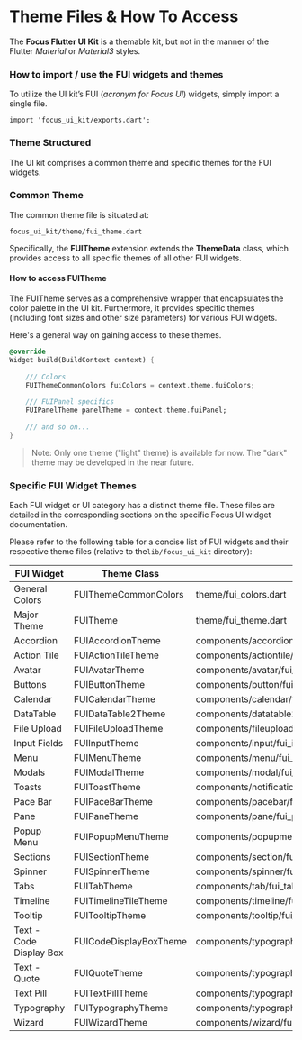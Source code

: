 # Theme Files & How To Access

The **Focus Flutter UI Kit** is a themable kit, but not in the manner of the Flutter _Material_ or _Material3_ styles.

### How to import / use the FUI widgets and themes

To utilize the UI kit’s FUI (_acronym for Focus UI_) widgets, simply import a single file.

```
import 'focus_ui_kit/exports.dart';
```

### Theme Structured

The UI kit comprises a common theme and specific themes for the FUI widgets.

### Common Theme

The common theme file is situated at:

```
focus_ui_kit/theme/fui_theme.dart
```

Specifically, the **FUITheme** extension extends the **ThemeData** class, which provides access to all specific themes of all other FUI widgets.

#### How to access FUITheme

The FUITheme serves as a comprehensive wrapper that encapsulates the color palette in the UI kit. Furthermore, it provides specific themes (including font sizes and other size parameters) for various FUI widgets.

Here's a general way on gaining access to these themes.

```dart
@override
Widget build(BuildContext context) {
    
    /// Colors
    FUIThemeCommonColors fuiColors = context.theme.fuiColors;
    
    /// FUIPanel specifics
    FUIPanelTheme panelTheme = context.theme.fuiPanel;
    
    /// and so on... 
}
```

> Note: Only one theme ("light" theme) is available for now. The "dark" theme may be developed in the near future.

### Specific FUI Widget Themes

Each FUI widget or UI category has a distinct theme file. These files are detailed in the corresponding sections on the specific Focus UI widget documentation.

Please refer to the following table for a concise list of FUI widgets and their respective theme files (relative to the`lib/focus_ui_kit` directory):

| FUI Widget              | Theme Class            | Theme File                                                |
| ----------------------- | ---------------------- | --------------------------------------------------------- |
| General Colors          | FUIThemeCommonColors   | theme/fui\_colors.dart                                    |
| Major Theme             | FUITheme               | theme/fui\_theme.dart                                     |
| Accordion               | FUIAccordionTheme      | components/accordion/fui\_accordion\_theme.dart           |
| Action Tile             | FUIActionTileTheme     | components/actiontile/fui\_action\_tile\_theme.dart       |
| Avatar                  | FUIAvatarTheme         | components/avatar/fui\_avatar\_theme.dart                 |
| Buttons                 | FUIButtonTheme         | components/button/fui\_button\_theme.dart                 |
| Calendar                | FUICalendarTheme       | components/calendar/fui\_calendar\_theme.dart             |
| DataTable               | FUIDataTable2Theme     | components/datatable2/fui\_datatable2\_theme.dart         |
| File Upload             | FUIFileUploadTheme     | components/fileupload/fui\_file\_upload\_theme.dart       |
| Input Fields            | FUIInputTheme          | components/input/fui\_input\_theme.dart                   |
| Menu                    | FUIMenuTheme           | components/menu/fui\_menu\_theme.dart                     |
| Modals                  | FUIModalTheme          | components/modal/fui\_modal\_theme.dart                   |
| Toasts                  | FUIToastTheme          | components/notification/fui\_toast\_theme.dart            |
| Pace Bar                | FUIPaceBarTheme        | components/pacebar/fui\_pacebar\_theme.dart               |
| Pane                    | FUIPaneTheme           | components/pane/fui\_pane\_theme.dart                     |
| Popup Menu              | FUIPopupMenuTheme      | components/popupmenu/fui\_popupmenu\_theme.dart           |
| Sections                | FUISectionTheme        | components/section/fui\_section\_theme.dart               |
| Spinner                 | FUISpinnerTheme        | components/spinner/fui\_spinner\_theme.dart               |
| Tabs                    | FUITabTheme            | components/tab/fui\_tab\_theme.dart                       |
| Timeline                | FUITimelineTileTheme   | components/timeline/fui\_timeline\_theme.dart             |
| Tooltip                 | FUITooltipTheme        | components/tooltip/fui\_tooltip\_theme.dart               |
| Text - Code Display Box | FUICodeDisplayBoxTheme | components/typography/fui\_code\_display\_box\_theme.dart |
| Text - Quote            | FUIQuoteTheme          | components/typography/fui\_quote\_theme.dart              |
| Text Pill               | FUITextPillTheme       | components/typography/fui\_text\_pill\_theme.dart         |
| Typography              | FUITypographyTheme     | components/typography/fui\_typography\_theme.dart         |
| Wizard                  | FUIWizardTheme         | components/wizard/fui\_wizard\_theme.dart                 |
